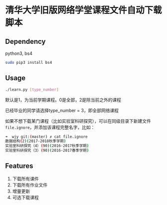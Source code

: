 # 清华大学旧版网络学堂课程文件自动下载脚本

## Dependency

python3, bs4

```bash
sudo pip3 install bs4
```



## Usage

```bash
./learn.py [type_number]
```

默认是1，为当前学期课程。0是全部，2是除当前之外的课程

已经毕业的同学请选择type_number = 3，即全部网络课程

如果不想下载某门课程（比如实验室科研探究），可以在同级目录下新建文件`file.ignore`，并添加该课程完整名字，比如：

```bash
➜  wjy git:(master) ✗ cat file.ignore 
数据结构(2)(2017-2018秋季学期)
实验室科研探究（4）(90)(2016-2017秋季学期)
实验室科研探究（3）(90)(2016-2017春季学期)
```



## Features

1. 下载所有课件
2. 下载所有作业文件
3. 增量更新
4. 可选下载课程
